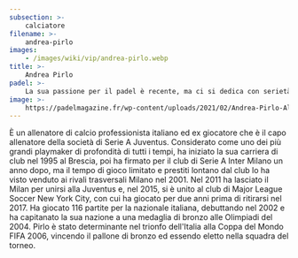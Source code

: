 ```yaml
---
subsection: >-
    calciatore
filename: >-
    andrea-pirlo
images:
    - /images/wiki/vip/andrea-pirlo.webp
title: >-
    Andrea Pirlo
padel: >-
    La sua passione per il padel è recente, ma ci si dedica con serietà giocando sempre più spesso. Chi ci ha giocato afferma che sia un buo giocatore dallo spirtito sportivo, proprio come era in campo.
image: >-
    https://padelmagazine.fr/wp-content/uploads/2021/02/Andrea-Pirlo-Albertini-Demetrio-Gigi-Casiraghi-Giuseppe-Polacci-Padel.jpg
---
```

È un allenatore di calcio professionista italiano ed ex giocatore che è il capo allenatore della società di Serie A Juventus. Considerato come uno dei più grandi playmaker di profondità di tutti i tempi, ha iniziato la sua carriera di club nel 1995 al Brescia, poi ha firmato per il club di Serie A Inter Milano un anno dopo, ma il tempo di gioco limitato e prestiti lontano dal club lo ha visto venduto ai rivali trasversali Milano nel 2001. Nel 2011 ha lasciato il Milan per unirsi alla Juventus e, nel 2015, si è unito al club di Major League Soccer New York City, con cui ha giocato per due anni prima di ritirarsi nel 2017. Ha giocato 116 partite per la nazionale italiana, debuttando nel 2002 e ha capitanato la sua nazione a una medaglia di bronzo alle Olimpiadi del 2004. Pirlo è stato determinante nel trionfo dell'Italia alla Coppa del Mondo FIFA 2006, vincendo il pallone di bronzo ed essendo eletto nella squadra del torneo.